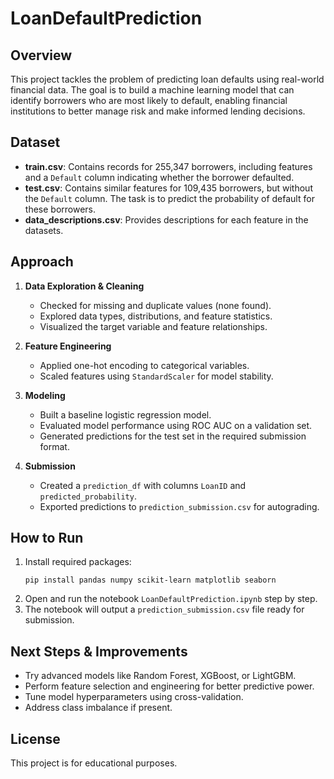 # LoanDefaultPrediction

## Overview

This project tackles the problem of predicting loan defaults using real-world financial data. The goal is to build a machine learning model that can identify borrowers who are most likely to default, enabling financial institutions to better manage risk and make informed lending decisions.

## Dataset

- **train.csv**: Contains records for 255,347 borrowers, including features and a `Default` column indicating whether the borrower defaulted.
- **test.csv**: Contains similar features for 109,435 borrowers, but without the `Default` column. The task is to predict the probability of default for these borrowers.
- **data_descriptions.csv**: Provides descriptions for each feature in the datasets.

## Approach

1. **Data Exploration & Cleaning**
   - Checked for missing and duplicate values (none found).
   - Explored data types, distributions, and feature statistics.
   - Visualized the target variable and feature relationships.

2. **Feature Engineering**
   - Applied one-hot encoding to categorical variables.
   - Scaled features using `StandardScaler` for model stability.

3. **Modeling**
   - Built a baseline logistic regression model.
   - Evaluated model performance using ROC AUC on a validation set.
   - Generated predictions for the test set in the required submission format.

4. **Submission**
   - Created a `prediction_df` with columns `LoanID` and `predicted_probability`.
   - Exported predictions to `prediction_submission.csv` for autograding.

## How to Run

1. Install required packages:
   ```
   pip install pandas numpy scikit-learn matplotlib seaborn
   ```
2. Open and run the notebook `LoanDefaultPrediction.ipynb` step by step.
3. The notebook will output a `prediction_submission.csv` file ready for submission.

## Next Steps & Improvements

- Try advanced models like Random Forest, XGBoost, or LightGBM.
- Perform feature selection and engineering for better predictive power.
- Tune model hyperparameters using cross-validation.
- Address class imbalance if present.

## License

This project is for educational purposes.